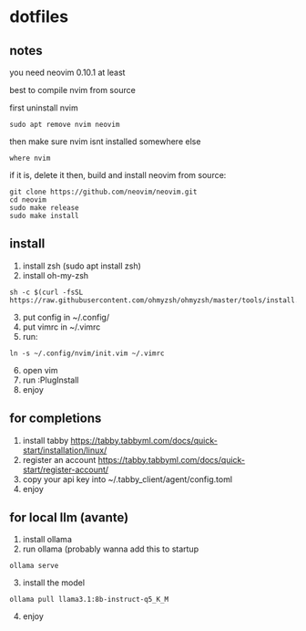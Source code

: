 # dotfiles

## notes
you need neovim 0.10.1 at least

best to compile nvim from source

first uninstall nvim
```
sudo apt remove nvim neovim
```
then make sure nvim isnt installed somewhere else
```
where nvim
```
if it is, delete it
then, build and install neovim from source:
```
git clone https://github.com/neovim/neovim.git
cd neovim
sudo make release
sudo make install
```

## install

1. install zsh (sudo apt install zsh)
2. install oh-my-zsh
```
sh -c $(curl -fsSL https://raw.githubusercontent.com/ohmyzsh/ohmyzsh/master/tools/install.sh)
```
3. put config in ~/.config/
4. put vimrc in ~/.vimrc
5. run:
```
ln -s ~/.config/nvim/init.vim ~/.vimrc
```
6. open vim
7. run :PlugInstall
8. enjoy

## for completions

1. install tabby
https://tabby.tabbyml.com/docs/quick-start/installation/linux/
2. register an account
https://tabby.tabbyml.com/docs/quick-start/register-account/
3. copy your api key into ~/.tabby_client/agent/config.toml
4. enjoy

## for local llm (avante)

1. install ollama
2. run ollama (probably wanna add this to startup
```
ollama serve
```
3. install the model
```
ollama pull llama3.1:8b-instruct-q5_K_M
```
4. enjoy
